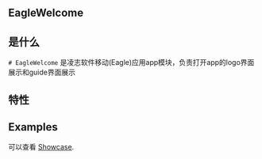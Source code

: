 ## EagleWelcome

 

## 是什么

`# EagleWelcome` 是凌志软件移动(Eagle)应用app模块，负责打开app的logo界面展示和guide界面展示
 

## 特性


## Examples

可以查看 [Showcase](http://192.168.2.94:10080/module/android/common/EagleWelcome).





